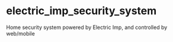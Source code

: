 electric_imp_security_system
============================

Home security system powered by Electric Imp, and controlled by web/mobile
